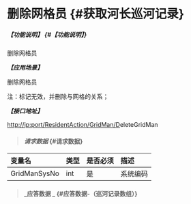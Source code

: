 # 删除网格员 {#获取河长巡河记录}

##### _【功能说明】_ {#【功能说明】}

删除网格员

_**【应用场景】**_

删除网格员

注：标记无效，并删除与网格的关系；

_**【接口地址】**_

[http://ip:port/ResidentAction/GridMan/D](http://ip:port/HMQuery/PatrolRiver/GetPatrolRivers)eleteGridMan

> #### _请求数据_ {#请求数据}

| 变量名 | 类型 | 是否必须 | 描述 |
| :--- | :--- | :--- | :--- |
| GridManSysNo | int | 是 | 系统编码 |

> #### _应答数据 _ {#应答数据-（巡河记录数组）}




